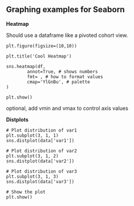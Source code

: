 ## Graphing examples for Seaborn

**Heatmap**

Should use a dataframe like a pivoted cohort view.

```
plt.figure(figsize=(10,10))

plt.title('Cool Heatmap')

sns.heatmap(df, 
  	    annot=True, # shows numbers
	    fmt= , # how to format values
	    cmap='YlGnBu', # palette
)

plt.show()
```
optional, add vmin and vmax to control axis values 


**Distplots**

```
# Plot distribution of var1
plt.subplot(3, 1, 1)
sns.distplot(data['var1'])

# Plot distribution of var2
plt.subplot(3, 1, 2)
sns.distplot(data['var2'])

# Plot distribution of var3
plt.subplot(3, 1, 3)
sns.distplot(data['var3'])

# Show the plot
plt.show()
```
